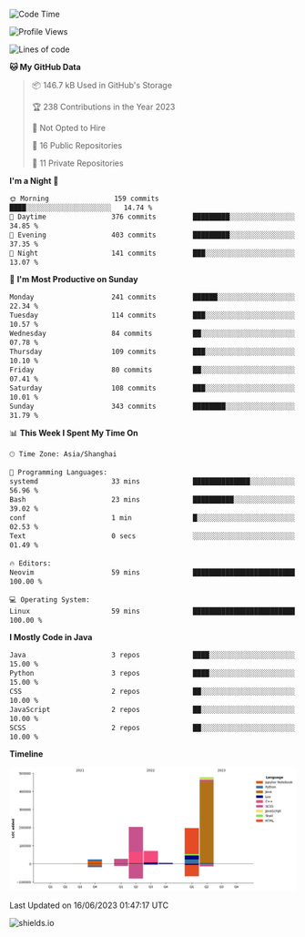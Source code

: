 <!--START_SECTION:waka-->
![Code Time](http://img.shields.io/badge/Code%20Time-298%20hrs%2040%20mins-blue)

![Profile Views](http://img.shields.io/badge/Profile%20Views-1-blue)

![Lines of code](https://img.shields.io/badge/From%20Hello%20World%20I%27ve%20Written-1.0%20million%20lines%20of%20code-blue)

**🐱 My GitHub Data** 

> 📦 146.7 kB Used in GitHub's Storage 
 > 
> 🏆 238 Contributions in the Year 2023
 > 
> 🚫 Not Opted to Hire
 > 
> 📜 16 Public Repositories 
 > 
> 🔑 11 Private Repositories 
 > 
**I'm a Night 🦉** 

```text
🌞 Morning                159 commits         ████░░░░░░░░░░░░░░░░░░░░░   14.74 % 
🌆 Daytime                376 commits         █████████░░░░░░░░░░░░░░░░   34.85 % 
🌃 Evening                403 commits         █████████░░░░░░░░░░░░░░░░   37.35 % 
🌙 Night                  141 commits         ███░░░░░░░░░░░░░░░░░░░░░░   13.07 % 
```
📅 **I'm Most Productive on Sunday** 

```text
Monday                   241 commits         ██████░░░░░░░░░░░░░░░░░░░   22.34 % 
Tuesday                  114 commits         ███░░░░░░░░░░░░░░░░░░░░░░   10.57 % 
Wednesday                84 commits          ██░░░░░░░░░░░░░░░░░░░░░░░   07.78 % 
Thursday                 109 commits         ███░░░░░░░░░░░░░░░░░░░░░░   10.10 % 
Friday                   80 commits          ██░░░░░░░░░░░░░░░░░░░░░░░   07.41 % 
Saturday                 108 commits         ███░░░░░░░░░░░░░░░░░░░░░░   10.01 % 
Sunday                   343 commits         ████████░░░░░░░░░░░░░░░░░   31.79 % 
```


📊 **This Week I Spent My Time On** 

```text
🕑︎ Time Zone: Asia/Shanghai

💬 Programming Languages: 
systemd                  33 mins             ██████████████░░░░░░░░░░░   56.96 % 
Bash                     23 mins             ██████████░░░░░░░░░░░░░░░   39.02 % 
conf                     1 min               █░░░░░░░░░░░░░░░░░░░░░░░░   02.53 % 
Text                     0 secs              ░░░░░░░░░░░░░░░░░░░░░░░░░   01.49 % 

🔥 Editors: 
Neovim                   59 mins             █████████████████████████   100.00 % 

💻 Operating System: 
Linux                    59 mins             █████████████████████████   100.00 % 
```

**I Mostly Code in Java** 

```text
Java                     3 repos             ████░░░░░░░░░░░░░░░░░░░░░   15.00 % 
Python                   3 repos             ████░░░░░░░░░░░░░░░░░░░░░   15.00 % 
CSS                      2 repos             ██░░░░░░░░░░░░░░░░░░░░░░░   10.00 % 
JavaScript               2 repos             ██░░░░░░░░░░░░░░░░░░░░░░░   10.00 % 
SCSS                     2 repos             ██░░░░░░░░░░░░░░░░░░░░░░░   10.00 % 
```



**Timeline**

![Lines of Code chart](https://raw.githubusercontent.com/kopp4/kopp4/main/assets/bar_graph.png)


 Last Updated on 16/06/2023 01:47:17 UTC
<!--END_SECTION:waka-->
![shields.io](https://img.shields.io/github/commit-activity/w/kopp4/kopp4?color=g&label=abusing%20bot&style=flat-square)

